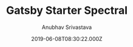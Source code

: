 ---
title: Gatsby Starter Spectral
github: https://github.com/anubhavsrivastava/gatsby-starter-spectral
demo: https://anubhavsrivastava.github.io/gatsby-starter-spectral/
author: Anubhav Srivastava
ssg:
  - Gatsby
cms:
  - Markdown
date: 2019-06-08T08:30:22.000Z
description: Gatsby.js V2 starter template based on Spectral by HTML5 UP
draft: true
publish_date: '2019-06-08T08:30:22Z'
update_date: '2022-01-13T09:45:15Z'
github_star: 44
github_fork: 29
---